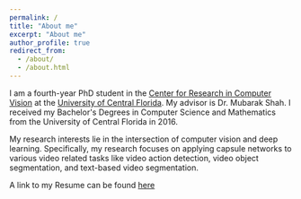 ```yaml
---
permalink: /
title: "About me"
excerpt: "About me"
author_profile: true
redirect_from: 
  - /about/
  - /about.html
---
```



I am a fourth-year PhD student in the [Center for Research in Computer Vision](https://www.crcv.ucf.edu) at the [University of Central Florida](https://www.ucf.edu). My advisor is Dr. Mubarak Shah. I received my Bachelor's Degrees in Computer Science and Mathematics from the University of Central Florida in 2016. 

My research interests lie in the intersection of computer vision and deep learning. Specifically, my research focuses on applying capsule networks to various video related tasks like video action detection, video object segmentation, and text-based video segmentation. 

A link to my Resume can be found [here](https://github.com/KevinDuarte/KevinDuarte.github.io/raw/master/files/KevinDuarteResume.pdf)